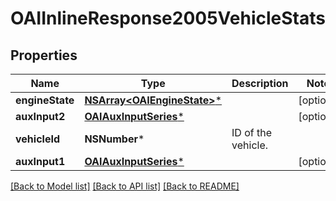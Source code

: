 # OAIInlineResponse2005VehicleStats

## Properties
Name | Type | Description | Notes
------------ | ------------- | ------------- | -------------
**engineState** | [**NSArray&lt;OAIEngineState&gt;***](OAIEngineState.md) |  | [optional] 
**auxInput2** | [**OAIAuxInputSeries***](OAIAuxInputSeries.md) |  | [optional] 
**vehicleId** | **NSNumber*** | ID of the vehicle. | 
**auxInput1** | [**OAIAuxInputSeries***](OAIAuxInputSeries.md) |  | [optional] 

[[Back to Model list]](../README.md#documentation-for-models) [[Back to API list]](../README.md#documentation-for-api-endpoints) [[Back to README]](../README.md)


